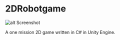 # 2DRobotgame
![alt Screenshot](https://i.imgur.com/SAMslMz.png)

A one mission 2D game written in C# in Unity Engine.
